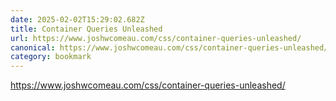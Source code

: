 ```yaml
---
date: 2025-02-02T15:29:02.682Z
title: Container Queries Unleashed
url: https://www.joshwcomeau.com/css/container-queries-unleashed/
canonical: https://www.joshwcomeau.com/css/container-queries-unleashed/
category: bookmark
---
```

https://www.joshwcomeau.com/css/container-queries-unleashed/
